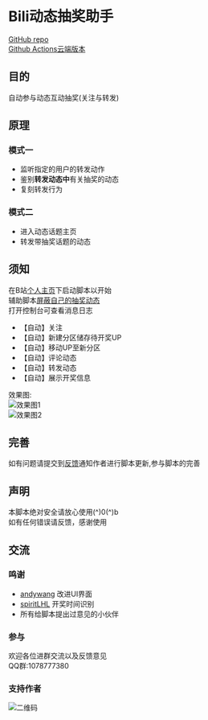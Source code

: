 # Bili动态抽奖助手
[GitHub repo](https://github.com/shanmite/Lottery)  
[Github Actions云端版本](https://github.com/shanmite/LotteryAutoScript)  

## 目的
自动参与动态互动抽奖(关注与转发)  

## 原理

### 模式一
- 监听指定的用户的转发动作  
- 鉴别**转发动态中**有关抽奖的动态  
- 复刻转发行为  

### 模式二
- 进入动态话题主页  
- 转发带抽奖话题的动态  

## 须知
在B站[个人主页](https://space.bilibili.com/)下启动脚本以开始  
辅助脚本[屏蔽自己的抽奖动态](https://greasyfork.org/zh-CN/scripts/415724)  
打开控制台可查看消息日志  
- 【自动】关注  
- 【自动】新建分区储存待开奖UP  
- 【自动】移动UP至新分区  
- 【自动】评论动态  
- 【自动】转发动态  
- 【自动】展示开奖信息  

效果图:  
![效果图1](https://i.bmp.ovh/imgs/2020/12/9d969c83d989cc2e.png)  
![效果图2](https://i.bmp.ovh/imgs/2020/12/a212636f52bec481.png)  

## 完善
如有问题请提交到[反馈](https://greasyfork.org/zh-CN/scripts/412468-bili%E5%8A%A8%E6%80%81%E6%8A%BD%E5%A5%96%E5%8A%A9%E6%89%8B/feedback)通知作者进行脚本更新,参与脚本的完善  

## 声明
本脚本绝对安全请放心使用(^)0(^)b  
如有任何错误请反馈，感谢使用  

## 交流
### 鸣谢
- [andywang](https://github.com/andywang425) 改进UI界面  
- [spiritLHL](https://github.com/spiritLHL)  开奖时间识别  
- 所有给脚本提出过意见的小伙伴  

### 参与  
欢迎各位进群交流以及反馈意见  
QQ群:1078777380  

### 支持作者  
![二维码](https://ftp.bmp.ovh/imgs/2020/11/28493ff919d52ce5.png)  